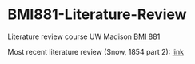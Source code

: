 # BMI881-Literature-Review
Literature review course UW Madison [BMI 881](https://kbroman.org/BMI881/)

Most recent literature review (Snow, 1854 part 2): [link](https://github.com/gruenloht-ds/BMI881-Literature-Review/blob/main/on_the_mode_of_communication_of_cholera-snow-1854-part2.docx)
